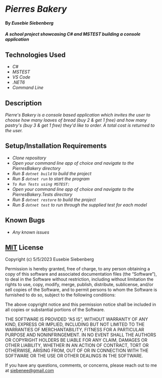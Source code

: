 # _Pierres Bakery_

#### By _**Eusebie Siebenberg**_

#### _A school project showcasing C# and MSTEST building a console application_

## Technologies Used

* _C#_
* _MSTEST_
* _VS Code_
* _.NET6_
* _Command Line_

## Description

_Pierre's Bakery is a console based application which invites the user to choose how many loaves of bread (buy 2 & get 1 free) and how many pastry's (buy 3 & get 1 free) they'd like to order. A total cost is returned to the user._

## Setup/Installation Requirements

* _Clone repository_
* _Open your command line app of choice and navigate to the PierresBakery directory_
* _Run $ `dotnet build` to build the project_
* _Run $ `dotnet run` to start the program_
* _`To Run Tests using MSTEST:`_
* _Open your command line app of choice and navigate to the PierresBakery.Tests directory_
* _Run $ `dotnet restore` to build the project_
* _Run $ `dotnet test` to run through the supplied test for each model_


## Known Bugs

* _Any known issues_

## [MIT](https://opensource.org/license/mit/) License

Copyright (c) 5/5/2023 Eusebie Siebenberg

Permission is hereby granted, free of charge, to any person obtaining a copy of this software and associated documentation files (the “Software”), to deal in the Software without restriction, including without limitation the rights to use, copy, modify, merge, publish, distribute, sublicense, and/or sell copies of the Software, and to permit persons to whom the Software is furnished to do so, subject to the following conditions:

The above copyright notice and this permission notice shall be included in all copies or substantial portions of the Software.

THE SOFTWARE IS PROVIDED “AS IS”, WITHOUT WARRANTY OF ANY KIND, EXPRESS OR IMPLIED, INCLUDING BUT NOT LIMITED TO THE WARRANTIES OF MERCHANTABILITY, FITNESS FOR A PARTICULAR PURPOSE AND NONINFRINGEMENT. IN NO EVENT SHALL THE AUTHORS OR COPYRIGHT HOLDERS BE LIABLE FOR ANY CLAIM, DAMAGES OR OTHER LIABILITY, WHETHER IN AN ACTION OF CONTRACT, TORT OR OTHERWISE, ARISING FROM, OUT OF OR IN CONNECTION WITH THE SOFTWARE OR THE USE OR OTHER DEALINGS IN THE SOFTWARE.

If you have any questions, comments, or concerns, please reach out to me at siebenee@gmail.com


